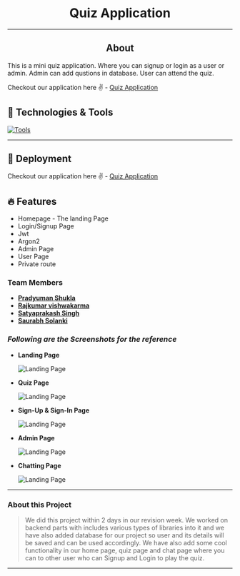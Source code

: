 <h1 align="center">Quiz Application</h1>
<hr/>
<h2 align="center">About</h2>
 
This is a mini quiz application. Where you can signup or login as a user or admin. Admin can add qustions in database. User can attend the quiz.

Checkout our application here ✌ - [Quiz Application](https://quizapplication-topaz.vercel.app)

## 🔧 Technologies & Tools

[![Tools](https://skillicons.dev/icons?i=html,css,javascript,react,mongodb,express,nodejs,bootstrap,github,vercel&theme=dark)](https://skillicons.dev)

<hr />

## 🚀 Deployment

Checkout our application here ✌ - [Quiz Application](https://quizapplication-topaz.vercel.app)

## 🔥 Features

- Homepage - The landing Page
- Login/Signup Page 
- Jwt
- Argon2
- Admin Page
- User Page
- Private route


### Team Members

- **[Pradyuman Shukla](https://www.linkedin.com/in/pradyuman-shukla/)**
- **[Rajkumar vishwakarma](https://github.com/rajkumar7859)**
- **[Satyaprakash Singh](https://www.linkedin.com/in/satyaprakash-singh-56a7b6149/)**
- **[Saurabh Solanki](https://github.com/saurabhsolanki)**


### _Following are the Screenshots for the reference_

- **Landing Page**

  ![Landing Page](https://i.postimg.cc/SRrX5KgP/Screenshot-926.png)

- **Quiz Page**

  ![Landing Page](https://i.postimg.cc/sDHxZqq5/Screenshot-927.png)

- **Sign-Up & Sign-In Page**

  ![Landing Page](https://i.postimg.cc/x808K293/Screenshot-928.png)

- **Admin Page**

  ![Landing Page](https://i.postimg.cc/SRNQnfGZ/Screenshot-930.png)

- **Chatting Page**

  ![Landing Page](https://i.postimg.cc/yYG6N93P/Screenshot-929.png)

---

### About this Project

> We did this project within 2 days in our revision week. We worked on backend parts with includes various types of libraries into it and we have also added database for our project so user and its details will be saved and can be used accordingly. We have also add some cool functionality in our home page, quiz page and chat page where you can to other user who can Signup and Login to play the quiz.

---
